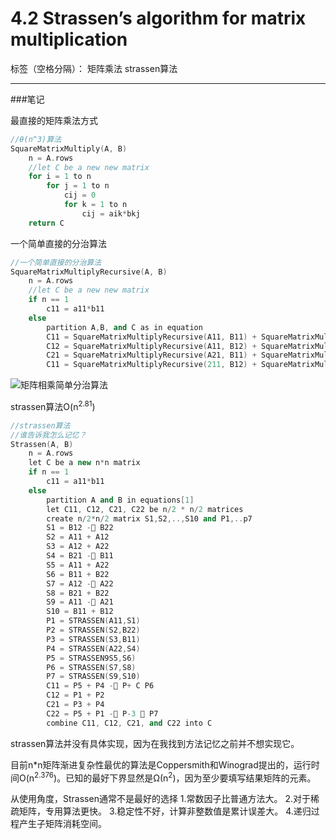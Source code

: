 ﻿# 4.2 Strassen’s algorithm for matrix multiplication

标签（空格分隔）： 矩阵乘法 strassen算法

---

###笔记

最直接的矩阵乘法方式
```c++
//θ(n^3)算法
SquareMatrixMultiply(A, B)
    n = A.rows
    //let C be a new new matrix
    for i = 1 to n
        for j = 1 to n
            cij = 0
            for k = 1 to n
                cij = aik*bkj
    return C    
```

一个简单直接的分治算法
```c++
//一个简单直接的分治算法
SquareMatrixMultiplyRecursive(A, B)
    n = A.rows
    //let C be a new new matrix
    if n == 1
        c11 = a11*b11
    else
        partition A,B, and C as in equation
        C11 = SquareMatrixMultiplyRecursive(A11, B11) + SquareMatrixMultiplyRecursive(A12, B21)
        C12 = SquareMatrixMultiplyRecursive(A11, B12) + SquareMatrixMultiplyRecursive(A12, B22)
        C21 = SquareMatrixMultiplyRecursive(A21, B11) + SquareMatrixMultiplyRecursive(A22, B21)
        C11 = SquareMatrixMultiplyRecursive(211, B12) + SquareMatrixMultiplyRecursive(A22, B22)
```
![矩阵相乘简单分治算法][1]


strassen算法O(n<sup>2.81</sup>)
```c++
//strassen算法
//谁告诉我怎么记忆？
Strassen(A, B)
    n = A.rows
    let C be a new n*n matrix
    if n == 1
        c11 = a11*b11
    else
        partition A and B in equations[1]
        let C11, C12, C21, C22 be n/2 * n/2 matrices
        create n/2*n/2 matrix S1,S2,..,S10 and P1,..p7
        S1 = B12 -􀀀 B22
        S2 = A11 + A12
        S3 = A12 + A22
        S4 = B21 -􀀀 B11
        S5 = A11 + A22
        S6 = B11 + B22
        S7 = A12 -􀀀 A22
        S8 = B21 + B22
        S9 = A11 -􀀀 A21
        S10 = B11 + B12
        P1 = STRASSEN(A11,S1)
        P2 = STRASSEN(S2,B22)
        P3 = STRASSEN(S3,B11)
        P4 = STRASSEN(A22,S4)
        P5 = STRASSEN9S5,S6)
        P6 = STRASSEN(S7,S8)
        P7 = STRASSEN(S9,S10)
        C11 = P5 + P4 -􀀀 P+ C P6
        C12 = P1 + P2
        C21 = P3 + P4
        C22 = P5 + P1 -􀀀 P-3 􀀀 P7
        combine C11, C12, C21, and C22 into C
```

strassen算法并没有具体实现，因为在我找到方法记忆之前并不想实现它。

目前n*n矩阵渐进复杂性最优的算法是Coppersmith和Winograd提出的，运行时间O(n<sup>2.376</sup>)。已知的最好下界显然是Ω(n<sup>2</sup>)，因为至少要填写结果矩阵的元素。

从使用角度，Strassen通常不是最好的选择
1.常数因子比普通方法大。
2.对于稀疏矩阵，专用算法更快。
3.稳定性不好，计算非整数值是累计误差大。
4.递归过程产生子矩阵消耗空间。


  [1]: https://github.com/wj1066/pictures/blob/master/CLRS/4.2-1.jpg